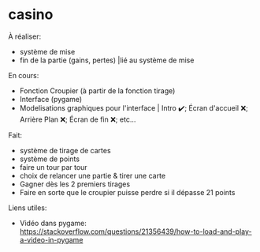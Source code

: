 # casino

À réaliser:
- système de mise
- fin de la partie (gains, pertes) |lié au système de mise

En cours:
- Fonction Croupier (à partir de la fonction tirage)
- Interface (pygame)
- Modelisations graphiques pour l'interface | Intro ✔️; Écran d'accueil ❌; Arrière Plan ❌; Écran de fin ❌; etc...

Fait:
- système de tirage de cartes
- système de points
- faire un tour par tour
- choix de relancer une partie & tirer une carte
- Gagner dès les 2 premiers tirages
- Faire en sorte que le croupier puisse perdre si il dépasse 21 points


Liens utiles:
- Vidéo dans pygame: https://stackoverflow.com/questions/21356439/how-to-load-and-play-a-video-in-pygame

